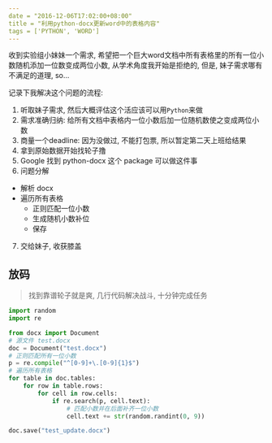 ```yaml
---
date = "2016-12-06T17:02:00+08:00"
title = "利用python-docx更新word中的表格内容"
tags = ['PYTHON', 'WORD']
---
```


收到实验组小妹妹一个需求, 希望把一个巨大word文档中所有表格里的所有一位小数随机添加一位数变成两位小数, 从学术角度我开始是拒绝的, 但是, 妹子需求哪有不满足的道理, so...

记录下我解决这个问题的流程:
1. 听取妹子需求, 然后大概评估这个活应该可以用`Python`来做
2. 需求准确归纳: 给所有文档中表格内一位小数后加一位随机数使之变成两位小数
3. 商量一个deadline: 因为没做过, 不能打包票, 所以暂定第二天上班给结果
4. 拿到原始数据开始找轮子撸
5. Google 找到 python-docx 这个 package 可以做这件事
6. 问题分解
- 解析 docx
- 遍历所有表格
    - 正则匹配一位小数
    - 生成随机小数补位
    - 保存
7. 交给妹子, 收获膝盖

## 放码

> 找到靠谱轮子就是爽, 几行代码解决战斗, 十分钟完成任务
```python
import random
import re

from docx import Document
# 源文件 test.docx
doc = Document("test.docx")
# 正则匹配所有一位小数
p = re.compile("^[0-9]+\.[0-9]{1}$")
# 遍历所有表格
for table in doc.tables:
    for row in table.rows:
        for cell in row.cells:
            if re.search(p, cell.text):
                # 匹配小数并在后面补齐一位小数
                cell.text += str(random.randint(0, 9))

doc.save("test_update.docx")
```